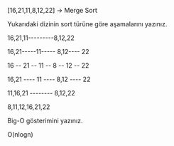[16,21,11,8,12,22] -> Merge Sort

Yukarıdaki dizinin sort türüne göre aşamalarını yazınız.

16,21,11---------8,12,22

16,21-----11-----     8,12----     22

16   -- 21 --   11 --  8 --    12 --    22

16,21   ---- 11   ----  8,12  ----   22

11,16,21    --------    8,12,22

8,11,12,16,21,22


Big-O gösterimini yazınız.

O(nlogn)
